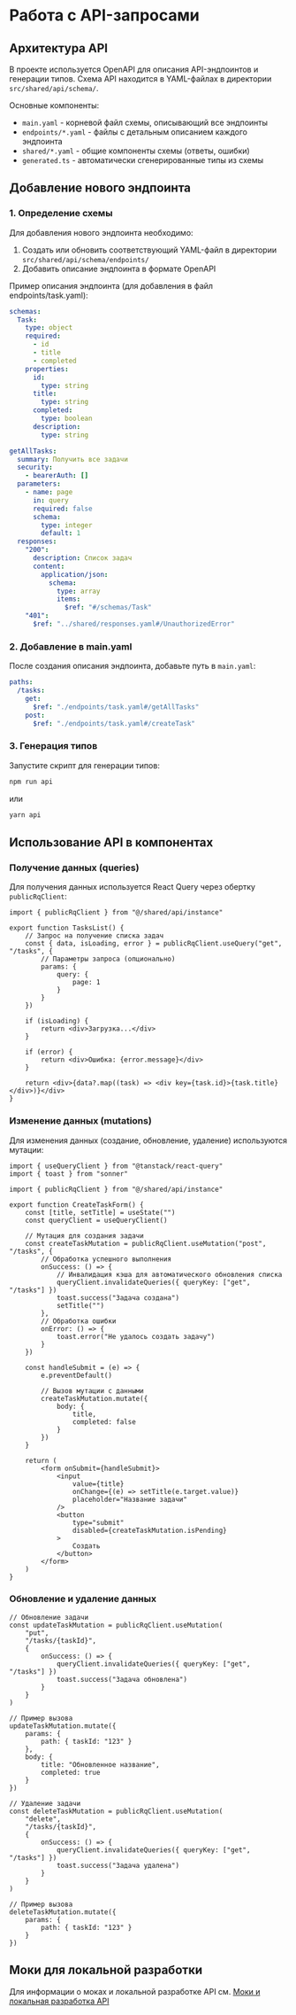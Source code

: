 # Работа с API-запросами

## Архитектура API

В проекте используется OpenAPI для описания API-эндпоинтов и генерации типов. Схема API находится в YAML-файлах в директории `src/shared/api/schema/`.

Основные компоненты:

- `main.yaml` - корневой файл схемы, описывающий все эндпоинты
- `endpoints/*.yaml` - файлы с детальным описанием каждого эндпоинта
- `shared/*.yaml` - общие компоненты схемы (ответы, ошибки)
- `generated.ts` - автоматически сгенерированные типы из схемы

## Добавление нового эндпоинта

### 1. Определение схемы

Для добавления нового эндпоинта необходимо:

1. Создать или обновить соответствующий YAML-файл в директории `src/shared/api/schema/endpoints/`
2. Добавить описание эндпоинта в формате OpenAPI

Пример описания эндпоинта (для добавления в файл endpoints/task.yaml):

```yaml
schemas:
  Task:
    type: object
    required:
      - id
      - title
      - completed
    properties:
      id:
        type: string
      title:
        type: string
      completed:
        type: boolean
      description:
        type: string

getAllTasks:
  summary: Получить все задачи
  security:
    - bearerAuth: []
  parameters:
    - name: page
      in: query
      required: false
      schema:
        type: integer
        default: 1
  responses:
    "200":
      description: Список задач
      content:
        application/json:
          schema:
            type: array
            items:
              $ref: "#/schemas/Task"
    "401":
      $ref: "../shared/responses.yaml#/UnauthorizedError"
```

### 2. Добавление в main.yaml

После создания описания эндпоинта, добавьте путь в `main.yaml`:

```yaml
paths:
  /tasks:
    get:
      $ref: "./endpoints/task.yaml#/getAllTasks"
    post:
      $ref: "./endpoints/task.yaml#/createTask"
```

### 3. Генерация типов

Запустите скрипт для генерации типов:

```bash
npm run api
```

или

```bash
yarn api
```

## Использование API в компонентах

### Получение данных (queries)

Для получения данных используется React Query через обертку `publicRqClient`:

```tsx
import { publicRqClient } from "@/shared/api/instance"

export function TasksList() {
	// Запрос на получение списка задач
	const { data, isLoading, error } = publicRqClient.useQuery("get", "/tasks", {
		// Параметры запроса (опционально)
		params: {
			query: {
				page: 1
			}
		}
	})

	if (isLoading) {
		return <div>Загрузка...</div>
	}

	if (error) {
		return <div>Ошибка: {error.message}</div>
	}

	return <div>{data?.map((task) => <div key={task.id}>{task.title}</div>)}</div>
}
```

### Изменение данных (mutations)

Для изменения данных (создание, обновление, удаление) используются мутации:

```tsx
import { useQueryClient } from "@tanstack/react-query"
import { toast } from "sonner"

import { publicRqClient } from "@/shared/api/instance"

export function CreateTaskForm() {
	const [title, setTitle] = useState("")
	const queryClient = useQueryClient()

	// Мутация для создания задачи
	const createTaskMutation = publicRqClient.useMutation("post", "/tasks", {
		// Обработка успешного выполнения
		onSuccess: () => {
			// Инвалидация кэша для автоматического обновления списка
			queryClient.invalidateQueries({ queryKey: ["get", "/tasks"] })
			toast.success("Задача создана")
			setTitle("")
		},
		// Обработка ошибки
		onError: () => {
			toast.error("Не удалось создать задачу")
		}
	})

	const handleSubmit = (e) => {
		e.preventDefault()

		// Вызов мутации с данными
		createTaskMutation.mutate({
			body: {
				title,
				completed: false
			}
		})
	}

	return (
		<form onSubmit={handleSubmit}>
			<input
				value={title}
				onChange={(e) => setTitle(e.target.value)}
				placeholder="Название задачи"
			/>
			<button
				type="submit"
				disabled={createTaskMutation.isPending}
			>
				Создать
			</button>
		</form>
	)
}
```

### Обновление и удаление данных

```tsx
// Обновление задачи
const updateTaskMutation = publicRqClient.useMutation(
	"put",
	"/tasks/{taskId}",
	{
		onSuccess: () => {
			queryClient.invalidateQueries({ queryKey: ["get", "/tasks"] })
			toast.success("Задача обновлена")
		}
	}
)

// Пример вызова
updateTaskMutation.mutate({
	params: {
		path: { taskId: "123" }
	},
	body: {
		title: "Обновленное название",
		completed: true
	}
})

// Удаление задачи
const deleteTaskMutation = publicRqClient.useMutation(
	"delete",
	"/tasks/{taskId}",
	{
		onSuccess: () => {
			queryClient.invalidateQueries({ queryKey: ["get", "/tasks"] })
			toast.success("Задача удалена")
		}
	}
)

// Пример вызова
deleteTaskMutation.mutate({
	params: {
		path: { taskId: "123" }
	}
})
```

## Моки для локальной разработки

Для информации о моках и локальной разработке API см. [Моки и локальная разработка API](./Моки.md)
